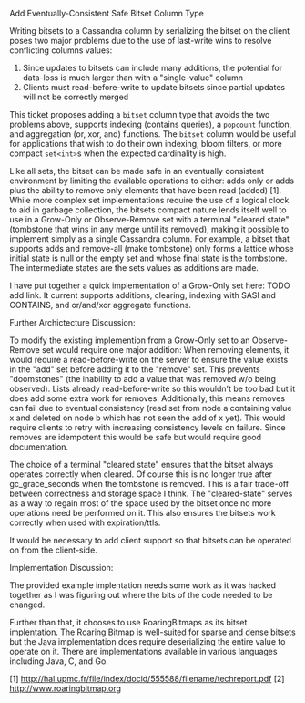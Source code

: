 Add Eventually-Consistent Safe Bitset Column Type

Writing bitsets to a Cassandra column by serializing the bitset on the
client poses two major problems due to the use of last-write wins to resolve
conflicting columns values:

1. Since updates to bitsets can include many additions, the potential for data-loss
is much larger than with a "single-value" column
2. Clients must read-before-write to update bitsets since partial updates will
not be correctly merged

This ticket proposes adding a `bitset` column type that avoids the two
problems above, supports indexing (contains queries), a `popcount`
function, and aggregation (or, xor, and) functions. The `bitset` column would
be useful for applications that wish to do their own indexing, bloom filters,
or more compact `set<int>`s when the expected cardinality is high.

Like all sets, the bitset can be made safe in an eventually consistent
environment by limiting the available operations to either: adds only
or adds plus the ability to remove only elements that have been read
(added) [1]. While more complex set implementations require the use of a
logical clock to aid in garbage collection, the bitsets compact nature
lends itself well to use in a Grow-Only or Observe-Remove set with a
terminal "cleared state" (tombstone that wins in any merge until its
removed), making it possible to implement simply as a single Cassandra
column. For example, a bitset that supports adds and remove-all (make tombstone)
only forms a lattice whose initial state is null or the empty set and whose final
state is the tombstone. The intermediate states are the sets values as additions are made.

I have put together a quick implementation of a Grow-Only set here: TODO add link. It current
supports additions, clearing, indexing with SASI and CONTAINS, and or/and/xor aggregate functions.

Further Archictecture Discussion:

To modify the existing implemention from a Grow-Only set to an
Observe-Remove set would require one major addition:
When removing elements, it would require a
read-before-write on the server to ensure the value exists in the
"add" set before adding it to the "remove" set. This prevents
"doomstones" (the inability to add a value that was removed w/o being
observed). Lists already read-before-write so this wouldn't be too bad but it does
add some extra work for removes. Additionally, this means removes can fail due
to eventual consistency (read set from node a containing value x and deleted on node b
which has not seen the add of x yet). This would require clients to retry with increasing
consistency levels on failure. Since removes are idempotent this would be safe but would
require good documentation.

The choice of a terminal "cleared state" ensures that the bitset
always operates correctly when cleared. Of course this is no longer
true after gc_grace_seconds when the tombstone is removed.  This is a
fair trade-off between correctness and storage space I think. The
"cleared-state" serves as a way to regain most of the space used by
the bitset once no more operations need be performed on it. This also ensures
the bitsets work correctly when used with expiration/ttls.

It would be necessary to add client support so that bitsets can be operated on from the client-side.

Implementation Discussion:

The provided example implentation needs some work as it was hacked
together as I was figuring out where the bits of the code needed to be
changed.

Further than that, it chooses to use RoaringBitmaps as its bitset
implentation. The Roaring Bitmap is well-suited for sparse and dense
bitsets but the Java implementation does require deserializing the entire
value to operate on it. There are implementations available in various languages
including Java, C, and Go.


[1] http://hal.upmc.fr/file/index/docid/555588/filename/techreport.pdf
[2] http://www.roaringbitmap.org
